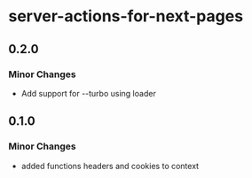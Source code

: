 # server-actions-for-next-pages

## 0.2.0

### Minor Changes

- Add support for --turbo using loader

## 0.1.0

### Minor Changes

- added functions headers and cookies to context
